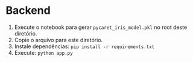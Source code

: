 # Backend
1. Execute o notebook para gerar `pycaret_iris_model.pkl` no root deste diretório.
2. Copie o arquivo para este diretório.
3. Instale dependências: `pip install -r requirements.txt`
4. Execute: `python app.py`